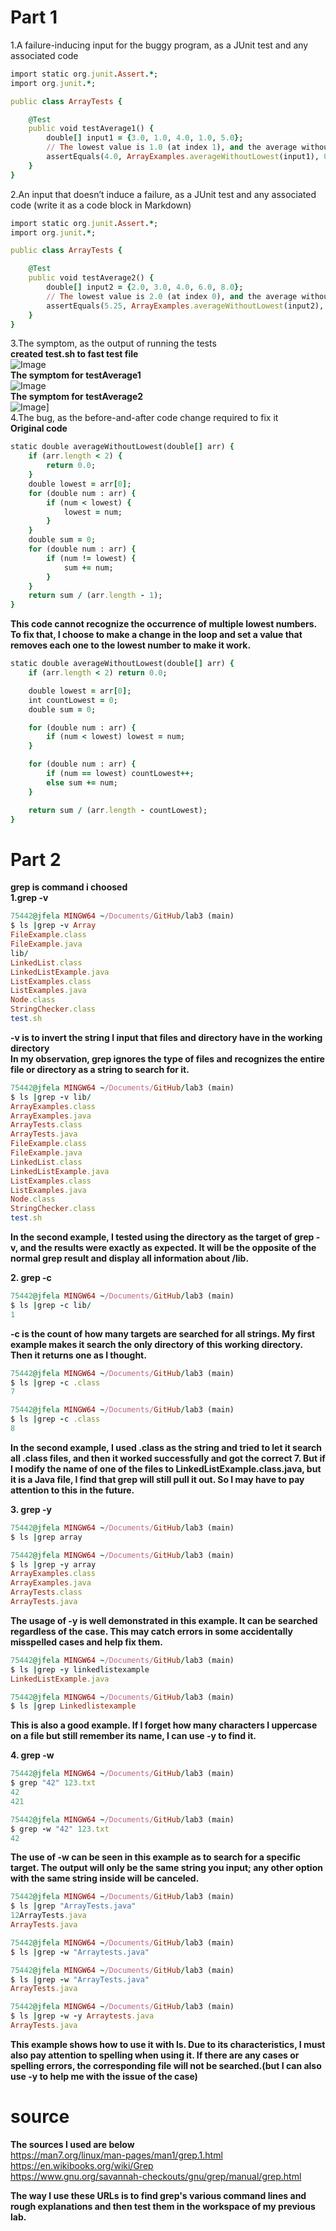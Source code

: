 # Part 1
1.A failure-inducing input for the buggy program, as a JUnit test and any associated code
```ruby
import static org.junit.Assert.*;
import org.junit.*;

public class ArrayTests {

    @Test
    public void testAverage1() {
        double[] input1 = {3.0, 1.0, 4.0, 1.0, 5.0};
        // The lowest value is 1.0 (at index 1), and the average without the lowest is (3.0 + 4.0 + 5.0) / 3 = 4.0.
        assertEquals(4.0, ArrayExamples.averageWithoutLowest(input1), 0.001); 
    }
}
```
2.An input that doesn’t induce a failure, as a JUnit test and any associated code (write it as a code block in Markdown)
```ruby
import static org.junit.Assert.*;
import org.junit.*;

public class ArrayTests {

    @Test
    public void testAverage2() {
        double[] input2 = {2.0, 3.0, 4.0, 6.0, 8.0};
        // The lowest value is 2.0 (at index 0), and the average without the lowest is (3.0 + 4.0 + 6.0 + 8.0) / 4 = 5.25.
        assertEquals(5.25, ArrayExamples.averageWithoutLowest(input2), 0.001); 
    }
}
```
3.The symptom, as the output of running the tests<br>
__created test.sh to fast test file__ <br>
![Image](3.01.png)  <br>
__The symptom for testAverage1__ <br>
![Image](3.02.png)  <br>
__The symptom for testAverage2__ <br>
![Image](3.03.png)] <br>
4.The bug, as the before-and-after code change required to fix it <br>
__Original code__ <br>
```ruby
static double averageWithoutLowest(double[] arr) {
    if (arr.length < 2) {
        return 0.0;
    }
    double lowest = arr[0];
    for (double num : arr) {
        if (num < lowest) {
            lowest = num;
        }
    }
    double sum = 0;
    for (double num : arr) {
        if (num != lowest) {
            sum += num;
        }
    }
    return sum / (arr.length - 1);
}
```
__This code cannot recognize the occurrence of multiple lowest numbers.__ <br>
__To fix that, I choose to make a change in the loop and set a value that removes each one to the lowest number to make it work.__ <br>
```ruby
static double averageWithoutLowest(double[] arr) {
    if (arr.length < 2) return 0.0;

    double lowest = arr[0];
    int countLowest = 0;
    double sum = 0;

    for (double num : arr) {
        if (num < lowest) lowest = num;
    }

    for (double num : arr) {
        if (num == lowest) countLowest++;
        else sum += num;
    }

    return sum / (arr.length - countLowest);
}
```
# Part 2 <br>
__grep is command i choosed__ <br>
__1.grep -v__ <br>
```ruby
75442@jfela MINGW64 ~/Documents/GitHub/lab3 (main)
$ ls |grep -v Array
FileExample.class
FileExample.java
lib/
LinkedList.class
LinkedListExample.java
ListExamples.class
ListExamples.java
Node.class
StringChecker.class
test.sh
```
__-v is to invert the string I input that files and directory have in the working directory__ <br>
__In my observation, grep ignores the type of files and recognizes the entire file or directory as a string to search for it.__ <br>

```ruby
75442@jfela MINGW64 ~/Documents/GitHub/lab3 (main)
$ ls |grep -v lib/
ArrayExamples.class
ArrayExamples.java
ArrayTests.class
ArrayTests.java
FileExample.class
FileExample.java
LinkedList.class
LinkedListExample.java
ListExamples.class
ListExamples.java
Node.class
StringChecker.class
test.sh
```
__In the second example, I tested using the directory as the target of grep -v, and the results were exactly as expected. It will be the opposite of the normal grep result and display all information about /lib.__ <br>

__2. grep -c__
```ruby
75442@jfela MINGW64 ~/Documents/GitHub/lab3 (main)
$ ls |grep -c lib/
1
```
__-c is the count of how many targets are searched for all strings. My first example makes it search the only directory of this working directory. Then it returns one as I thought.__ <br>
```ruby
75442@jfela MINGW64 ~/Documents/GitHub/lab3 (main)
$ ls |grep -c .class
7

75442@jfela MINGW64 ~/Documents/GitHub/lab3 (main)
$ ls |grep -c .class
8
```
__In the second example, I used .class as the string and tried to let it search all .class files, and then it worked successfully and got the correct 7. But if I modify the name of one of the files to LinkedListExample.class.java, but it is a Java file, I find that grep will still pull it out. So I may have to pay attention to this in the future.__ <br>

__3. grep -y__
```ruby
75442@jfela MINGW64 ~/Documents/GitHub/lab3 (main)
$ ls |grep array

75442@jfela MINGW64 ~/Documents/GitHub/lab3 (main)
$ ls |grep -y array
ArrayExamples.class
ArrayExamples.java
ArrayTests.class
ArrayTests.java
```
__The usage of -y is well demonstrated in this example. It can be searched regardless of the case. This may catch errors in some accidentally misspelled cases and help fix them.__ <br>
```ruby
75442@jfela MINGW64 ~/Documents/GitHub/lab3 (main)
$ ls |grep -y linkedlistexample
LinkedListExample.java

75442@jfela MINGW64 ~/Documents/GitHub/lab3 (main)
$ ls |grep Linkedlistexample
```
__This is also a good example. If I forget how many characters I uppercase on a file but still remember its name, I can use -y to find it.__ <br>

__4. grep -w__ <br>
```ruby
75442@jfela MINGW64 ~/Documents/GitHub/lab3 (main)
$ grep "42" 123.txt
42
421

75442@jfela MINGW64 ~/Documents/GitHub/lab3 (main)
$ grep -w "42" 123.txt
42
```
__The use of -w can be seen in this example as to search for a specific target. The output will only be the same string you input; any other option with the same string inside will be canceled.__ <br>
```ruby
75442@jfela MINGW64 ~/Documents/GitHub/lab3 (main)
$ ls |grep "ArrayTests.java"
12ArrayTests.java
ArrayTests.java

75442@jfela MINGW64 ~/Documents/GitHub/lab3 (main)
$ ls |grep -w "Arraytests.java"

75442@jfela MINGW64 ~/Documents/GitHub/lab3 (main)
$ ls |grep -w "ArrayTests.java"
ArrayTests.java

75442@jfela MINGW64 ~/Documents/GitHub/lab3 (main)
$ ls |grep -w -y Arraytests.java
ArrayTests.java
```
__This example shows how to use it with ls. Due to its characteristics, I must also pay attention to spelling when using it. If there are any cases or spelling errors, the corresponding file will not be searched.(but I can also use -y to help me with the issue of the case)__ <br>

# source
__The sources I used are below__ <br>
https://man7.org/linux/man-pages/man1/grep.1.html <br>
https://en.wikibooks.org/wiki/Grep <br>
https://www.gnu.org/savannah-checkouts/gnu/grep/manual/grep.html<br>

__The way I use these URLs is to find grep's various command lines and rough explanations and then test them in the workspace of my previous lab.__

















